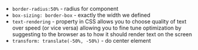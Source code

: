 - `border-radius:50%` - radius for component
- `box-sizing: border-box` - exactly the width we defined
- `text-rendering` - property in CSS allows you to choose quality of text over speed (or vice versa) allowing you to fine tune optimization by suggesting to the browser as to how it should render text on the screen
- `transform: translate(-50%, -50%)` - do center element
